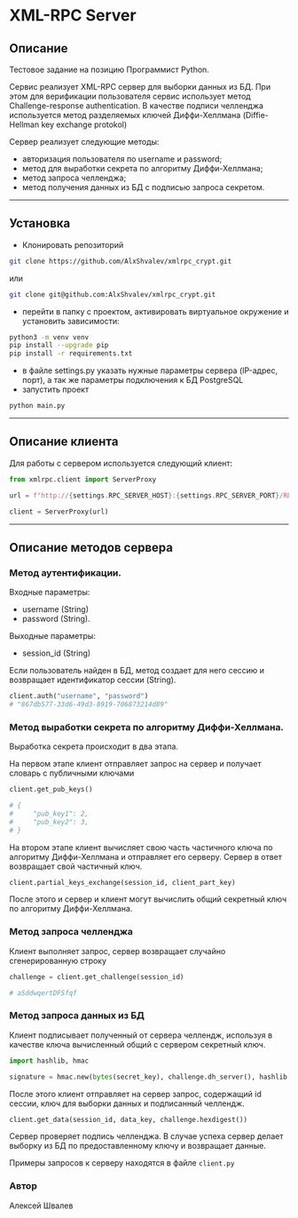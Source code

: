 # XML-RPC Server

## Описание
Тестовое задание на позицию Программист Python.

Сервис реализует XML-RPC сервер для выборки данных из БД.
При этом для верификации пользователя сервис использует метод 
Challenge-response authentication.
В качестве подписи челленджа используется метод разделяемых ключей 
Диффи-Хеллмана (Diffie-Hellman key exchange protokol)

Сервер реализует следующие методы:
- авторизация пользователя по username и password;
- метод для выработки секрета по алгоритму Диффи-Хеллмана;
- метод запроса челленджа;
- метод получения данных из БД с подписью запроса секретом.
---
## Установка
- Клонировать репозиторий
```bash
git clone https://github.com/AlxShvalev/xmlrpc_crypt.git
```
или
```bash
git clone git@github.com:AlxShvalev/xmlrpc_crypt.git
```
- перейти в папку с проектом, активировать виртуальное окружение 
и установить зависимости:
```bash
python3 -m venv venv
pip install --upgrade pip
pip install -r requirements.txt
```
- в файле settings.py указать нужные параметры сервера (IP-адрес, порт), 
а так же параметры подключения к БД PostgreSQL
- запустить проект
```bash
python main.py
```
---
## Описание клиента
Для работы с сервером используется следующий клиент:

```python
from xmlrpc.client import ServerProxy

url = f"http://{settings.RPC_SERVER_HOST}:{settings.RPC_SERVER_PORT}/RPC2"

client = ServerProxy(url)
```
---
## Описание методов сервера

### Метод аутентификации. 
Входные параметры:
- username (String)
- password (String).

Выходные параметры:
- session_id (String)

Если пользователь найден в БД, метод создает для него сессию и 
возвращает идентификатор сессии (String).
```python
client.auth("username", "password") 
# "867db577-33d6-49d3-8919-706873214d89"
```

### Метод выработки секрета по алгоритму Диффи-Хеллмана. 
Выработка секрета происходит в два этапа. 

На первом этапе клиент отправляет запрос на сервер и получает словарь
с публичными ключами

```python
client.get_pub_keys()

# {
#     "pub_key1": 2,
#     "pub_key2": 3,
# }
```
На втором этапе клиент вычисляет свою часть частичного ключа
по алгоритму Диффи-Хеллмана и отправляет его серверу. Сервер в ответ возвращает 
свой частичный ключ. 

```python
client.partial_keys_exchange(session_id, client_part_key)
```
После этого и сервер и клиент могут вычислить общий секретный ключ по алгоритму
Диффи-Хеллмана.

### Метод запроса челленджа
Клиент выполняет запрос, сервер возвращает случайно сгенерированную строку 
```python
challenge = client.get_challenge(session_id)

# aSddwqertDFSfqf
```

### Метод запроса данных из БД
Клиент подписывает полученный от сервера челлендж, используя в качестве ключа 
вычисленный общий с сервером секретный ключ.

```python
import hashlib, hmac

signature = hmac.new(bytes(secret_key), challenge.dh_server(), hashlib.sha256) 
```
После этого клиент отправляет на сервер запрос, содержащий id сессии, ключ 
для выборки данных и подписанный челлендж.
```python
client.get_data(session_id, data_key, challenge.hexdigest())
```
Сервер проверяет подпись челленджа. В случае успеха сервер делает выборку
из БД по предоставленному ключу и возвращает данные.

Примеры запросов к серверу находятся в файле `client.py`

### Автор
Алексей Швалев